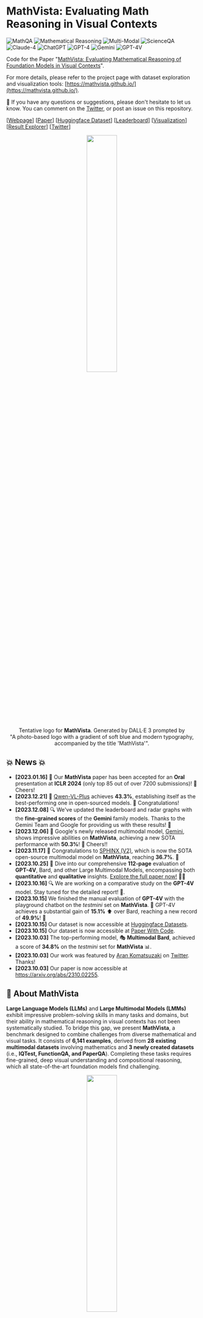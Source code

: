 # MathVista: Evaluating Math Reasoning in Visual Contexts

![MathQA](https://img.shields.io/badge/Task-MathQA-red) 
![Mathematical Reasoning](https://img.shields.io/badge/Task-Mathematical_Reasoning-red) 
![Multi-Modal](https://img.shields.io/badge/Task-Multi--Modal-red) 
![ScienceQA](https://img.shields.io/badge/Dataset-MathVista-blue)  
![Claude-4](https://img.shields.io/badge/Model-Claude--2-green) 
![ChatGPT](https://img.shields.io/badge/Model-ChatGPT-green) 
![GPT-4](https://img.shields.io/badge/Model-GPT--4-green) 
![Gemini](https://img.shields.io/badge/Model-Gemini-green)
![GPT-4V](https://img.shields.io/badge/Model-GPT--4V-green)

Code for the Paper "[MathVista: Evaluating Mathematical Reasoning of Foundation Models in Visual Contexts](https://arxiv.org/abs/2310.02255)".

For more details, please refer to the project page with dataset exploration and visualization tools: [https://mathvista.github.io/](https://mathvista.github.io/).

:bell: If you have any questions or suggestions, please don't hesitate to let us know. You can comment on the [Twitter](https://twitter.com/lupantech/status/1717313355780964608), or post an issue on this repository.

[[Webpage](https://mathvista.github.io/)] [[Paper](https://arxiv.org/abs/2310.02255)] [[Huggingface Dataset](https://huggingface.co/datasets/AI4Math/MathVista)] [[Leaderboard](https://mathvista.github.io/#leaderboard)] [[Visualization](https://mathvista.github.io/#visualization)] [[Result Explorer](https://mathvista.github.io/#explorer)] [[Twitter](https://twitter.com/lupantech/status/1717313355780964608)]

<p align="center">
    <img src="assets/logo_v1.png" width="40%"> <br>
  Tentative logo for <b>MathVista</b>. Generated by DALL·E 3 prompted by 
  <br>"A photo-based logo with a gradient of soft blue and modern typography, accompanied by the title 'MathVista'".
</p>


## 💥 News 💥

- **[2023.01.16]** 🌟 Our **MathVista** paper has been accepted for an **Oral** presentation at **ICLR 2024** (only top 85 out of over 7200 submissions)! 🎉 Cheers!
- **[2023.12.21]** 🚀 [Qwen-VL-Plus](https://github.com/QwenLM/Qwen-VL) achieves **43.3%**, establishing itself as the best-performing one in open-sourced models. 🎉 Congratulations!
- **[2023.12.08]** 🔍 We've updated the leaderboard and radar graphs with the **fine-grained scores** of the **Gemini** family models. Thanks to the Gemini Team and Google for providing us with these results! 👏
- **[2023.12.06]** 🚀 Google's newly released multimodal model, [Gemini](https://blog.google/technology/ai/google-gemini-ai/), shows impressive abilities on **MathVista**, achieving a new SOTA performance with **50.3%**! 🎉  Cheers!!
- **[2023.11.17]** 🌟 Congratulations to [SPHINX (V2)](https://github.com/Alpha-VLLM/LLaMA2-Accessory/tree/main/SPHINX), which is now the SOTA open-source multimodal model on **MathVista**, reaching **36.7%**. 👏
- **[2023.10.25]** 🚀 Dive into our comprehensive **112-page** evaluation of **GPT-4V**, Bard, and other Large Multimodal Models, encompassing both **quantitative** and **qualitative** insights. [Explore the full paper now!](https://arxiv.org/abs/2310.02255) 📄✨
- **[2023.10.16]** 🔍 We are working on a comparative study on the **GPT-4V** model. Stay tuned for the detailed report! 📑.
- **[2023.10.15]** We finished the manual evaluation of **GPT-4V** with the playground chatbot on the *testmini* set on **MathVista**. 🚀 GPT-4V achieves a substantial gain of **15.1%** ⬆️ over Bard, reaching a new record of **49.9%**! 🎉
- **[2023.10.15]** Our dataset is now accessible at [Huggingface Datasets](https://huggingface.co/datasets/AI4Math/MathVista).
- **[2023.10.15]** Our dataset is now accessible at [Paper With Code](https://paperswithcode.com/dataset/mathvista).
- **[2023.10.03]** The top-performing model, 🎭 **Multimodal Bard**, achieved a score of **34.8%** on the *testmini* set for **MathVista** 📊.
- **[2023.10.03]** Our work was featured by [Aran Komatsuzaki](https://twitter.com/arankomatsuzaki) on [Twitter](https://twitter.com/arankomatsuzaki/status/1709380140717809992). Thanks!
- **[2023.10.03]** Our paper is now accessible at https://arxiv.org/abs/2310.02255.

## 👀 About MathVista

**Large Language Models (LLMs)** and **Large Multimodal Models (LMMs)** exhibit impressive problem-solving skills in many tasks and domains, but their ability in mathematical reasoning in visual contexts has not been systematically studied. To bridge this gap, we present **MathVista**, a benchmark designed to combine challenges from diverse mathematical and visual tasks. It consists of **6,141 examples**, derived from **28 existing multimodal datasets** involving mathematics and **3 newly created datasets** (i.e., **IQTest, FunctionQA, and PaperQA**). Completing these tasks requires fine-grained, deep visual understanding and compositional reasoning, which all state-of-the-art foundation models find challenging.

<p align="center">
    <img src="assets/data-composition.png" width="40%"> <br>
  Source dataset distribution of <b>MathVista</b>.
</p>

With **MathVista**, we have conducted **a comprehensive, quantitative evaluation of 12 prominent foundation models**. The best-performing **GPT-4V** model achieves an overall accuracy of **49.9%**, substantially outperforming Bard, the second-best performer, by **15.1%**. Our in-depth analysis reveals that the superiority of **GPT-4V** is mainly attributed to its enhanced visual perception and mathematical reasoning. However, **GPT-4V** still falls short of human performance by **10.4%**, as it often struggles to understand complex figures and perform rigorous reasoning. This significant gap underscores the critical role that **MathVista** will play in the development of general-purpose AI agents capable of tackling mathematically intensive and visually rich real-world tasks. 

<p align="center">
    <img src="assets/score_leaderboard_gpt4v.png" width="70%"> <br>
  Accuracy scores the testmini set (1,000 examples) of <b>MathVista</b>.
</p>

We further explore the new ability of **self-verification**, the use of **self-consistency**, and the **goal-directed multi-turn human-AI dialogues**, highlighting the promising potential of GPT-4V for future research.

<p align="center">
    <img src="assets/tease_scores_version4_gemini.png" width="80%"> <br>
  Accuracy scores of one leading LLM (i.e., PoT GPT-4), four primary LMMs, random chance, and human performance on <b>MathVista</b>.
</p>

<details>
<summary>🔍 See the accuracy scores without Gemini Ultra</summary>

<p align="center">
    <img src="assets/tease_scores_gpt4v.png" width="80%"> <br>
  Accuracy scores of one leading LLM (i.e., PoT GPT-4), four primary LMMs, random chance, and human performance on <b>MathVista</b>.
</p>

</details>

For more details, you can find our project page [here](https://mathvista.github.io/) and our paper [here](https://arxiv.org/abs/2310.02255).

## 🏆 Leaderboard 🏆

### Contributing the Leaderboard

🚨🚨 The leaderboard is continuously being updated. The evaluation instructions are available [here](https://github.com/lupantech/MathVista?tab=readme-ov-file#-evaluations-on-mathvista). 

To submit your results to the leaderboard on the **testmini** subset, please send to [this email](mailto:lupantech@gmail.com) with your result json file and score json file, referring to the template files below:

- [output_testmini_template_for_leaderboard_submission.json](https://github.com/lupantech/MathVista/blob/main/results/leaderboad_submission_template/output_testmini_template_for_leaderboard_submission.json)
- [scores_testmini_template_for_leaderboard_submission.json](https://github.com/lupantech/MathVista/blob/main/results/leaderboad_submission_template/scores_testmini_template_for_leaderboard_submission.json)

To submit your results to the leaderboard on the **test** subset, please send to [this email](mailto:lupantech@gmail.com) with your result file (**we will generate the score file for you**),  referring to the template file below:

- [output_test_template_for_leaderboard_submission.json](https://github.com/lupantech/MathVista/blob/main/results/leaderboad_submission_template/output_test_template_for_leaderboard_submission.json)

### Leaderboard on the testmini subset

Accuracy scores on the **testmini** subset (1,000 examples):

| **#** | **Model**                       | **Method** | **Source**                                                   | **Date**   | **ALL**  | **FQA** | **GPS** | **MWP** | **TQA** | **VQA** | **ALG** | **ARI** | **GEO** | **LOG** | **NUM** | **SCI** | **STA** |
| ----- | ------------------------------- | ---------- | ------------------------------------------------------------ | ---------- | -------- | ------- | ------- | ------- | ------- | ------- | ------- | ------- | ------- | ------- | ------- | ------- | ------- |
| -     | **Human Performance\***         | -          | [Link](https://arxiv.org/abs/2310.02255)                     | 2023-10-03 | **60.3** | 59.7    | 48.4    | 73.0    | 63.2    | 55.9    | 50.9    | 59.2    | 51.4    | 40.7    | 53.8    | 64.9    | 63.9    |
| 1     | **InternVL-Chat-V1.2-Plus 🥇**   | LMM 🖼️      | [Link](https://arxiv.org/abs/2312.14238)                     | 2024-02-22 | **59.9** | 51.7    | 61.1    | 79.6    | 52.5    | 57.0    | 54.5    | 63.2    | 61.1    | 16.2    | 48.6    | 55.7    | 60.8    |
| 2     | **InternLM-XComposer2-VL-7B 🥈** | LMM 🖼️      | [Link](https://github.com/InternLM/InternLM-XComposer)       | 2024-01-22 | **57.6** | 55.0    | 63.0    | 73.7    | 56.3    | 39.7    | 56.6    | 52.4    | 62.3    | 8.1     | 42.4    | 59.0    | 64.1    |
| 3     | **Gemini 1.0 Ultra 🥉**          | LMM 🖼️      | [Link](https://arxiv.org/abs/2312.11805)                     | 2023-12-06 | **53.0** | 49.1    | 56.2    | 53.8    | 69.0    | 40.2    | 58.4    | 45.9    | 55.6    | 21.6    | 38.9    | 62.3    | 59.5    |
| 4     | **Gemini 1.5 Pro**              | LMM 🖼️      | [Link](https://storage.googleapis.com/deepmind-media/gemini/gemini_v1_5_report.pdf) | 2024-02-15 | **52.1** | -       | -       | -       | -       | -       | -       | -       | -       | -       | -       | -       | -       |
| 5     | **GPT-4V (Playground)**         | LMM 🖼️      | [Link](https://arxiv.org/abs/2310.02255)                     | 2023-10-15 | **49.9** | 43.1    | 50.5    | 57.5    | 65.2    | 38.0    | 53.0    | 49.0    | 51.0    | 21.6    | 20.1    | 63.1    | 55.8    |
| 6     | **InternVL-Chat-V1.2**          | LMM 🖼️      | [Link](https://arxiv.org/abs/2312.14238)                     | 2024-02-22 | **47.7** | 50.9    | 61.1    | 30.6    | 48.1    | 44.7    | 52.3    | 36.5    | 58.2    | 18.9    | 30.6    | 54.9    | 51.8    |
| 7     | **LLaVA-1.6-34B**               | LMM 🖼️      | [Link](https://llava-vl.github.io/blog/2024-01-30-llava-1-6/) | 2024-01-30 | **46.5** | -       | -       | -       | -       | -       | -       | -       | -       | -       | -       | -       | -       |
| 8     | **Gemini 1.0 Pro**              | LMM 🖼️      | [Link](https://arxiv.org/abs/2312.11805)                     | 2023-12-06 | **45.2** | 47.6    | 40.4    | 39.2    | 61.4    | 39.1    | 45.2    | 38.8    | 41.0    | 10.8    | 32.6    | 54.9    | 56.8    |
| 9     | **Qwen-VL-Plus**                | LMM 🖼️      | [Link](https://github.com/QwenLM/Qwen-VL)                    | 2023-12-21 | **43.3** | 54.6    | 38.5    | 31.2    | 55.1    | 34.1    | 39.1    | 32.0    | 39.3    | 18.9    | 26.4    | 59.0    | 56.1    |
| 10    | **SPHINX-MoE**                  | MoE 🤖      | [Link](https://github.com/Alpha-VLLM/LLaMA2-Accessory/tree/main/SPHINX) | 2024-01-12 | **42.3** | 49.8    | 31.2    | 42.5    | 46.8    | 39.7    | 31.7    | 41.6    | 30.5    | 16.2    | 27.1    | 50.8    | 50.8    |
| 11    | **SPHINX (V2)**                 | LMM 🖼️      | [Link](https://github.com/Alpha-VLLM/LLaMA2-Accessory/tree/main/SPHINX) | 2023-11-17 | **36.7** | 54.6    | 16.4    | 23.1    | 41.8    | 43.0    | 20.6    | 33.4    | 17.6    | 24.3    | 21.5    | 43.4    | 51.5    |
| 12    | **OmniLMM-12B**                 | LMM 🖼️      | [Link](https://github.com/OpenBMB/OmniLMM)                   | 2024-02-01 | **34.9** | 45.0    | 17.8    | 26.9    | 44.9    | 39.1    | 23.1    | 32.3    | 20.9    | 18.9    | 27.8    | 45.9    | 44.2    |
| 13    | **Multimodal Bard**             | LMM 🖼️      | [Link](https://arxiv.org/abs/2310.02255)                     | 2023-10-03 | **34.8** | 26.0    | 47.1    | 29.6    | 48.7    | 26.8    | 46.5    | 28.6    | 47.8    | 13.5    | 14.9    | 47.5    | 33.0    |
| 14    | **PoT GPT-4 (Caption+OCR)**     | Tool 🛠️     | [Link](https://arxiv.org/abs/2310.02255)                     | 2023-10-03 | **33.9** | 30.1    | 39.4    | 30.6    | 39.9    | 31.3    | 37.4    | 31.7    | 41.0    | 18.9    | 20.1    | 44.3    | 37.9    |
| 15    | **CoT Claude (Caption+OCR)**    | Tool 🛠️     | [Link](https://arxiv.org/abs/2310.02255)                     | 2023-10-03 | **33.2** | 27.5    | 29.3    | 36.0    | 49.4    | 29.1    | 31.0    | 32.9    | 31.0    | 16.2    | 17.4    | 50.8    | 37.2    |
| 16    | **CoT GPT4 (Caption+OCR)**      | Tool 🛠️     | [Link](https://arxiv.org/abs/2310.02255)                     | 2023-10-03 | **33.2** | 27.9    | 31.7    | 31.2    | 51.9    | 28.5    | 33.5    | 30.9    | 32.2    | 13.5    | 12.5    | 58.2    | 37.9    |
| 17    | **CoT ChatGPT (Caption+OCR)**   | Tool 🛠️     | [Link](https://arxiv.org/abs/2310.02255)                     | 2023-10-03 | **33.2** | 26.0    | 31.7    | 35.5    | 48.1    | 30.2    | 32.4    | 32.3    | 33.0    | 16.2    | 17.4    | 54.9    | 36.2    |
| 18    | **Gemini 1.0 Nano 2**           | LMM 🖼️      | [Link](https://arxiv.org/abs/2312.11805)                     | 2023-12-06 | **30.6** | 28.6    | 23.6    | 30.6    | 41.8    | 31.8    | 27.1    | 29.8    | 26.8    | 10.8    | 20.8    | 40.2    | 33.5    |
| 19    | **LLaVA-1.5-13B**               | LMM 🖼️      | [Link](https://llava-vl.github.io/blog/2024-01-30-llava-1-6/) | 2024-01-30 | **27.6** | -       | -       | -       | -       | -       | -       | -       | -       | -       | -       | -       | -       |
| 20    | **SPHINX (V1)**                 | LMM 🖼️      | [Link](https://github.com/Alpha-VLLM/LLaMA2-Accessory/tree/main/SPHINX) | 2023-11-09 | **27.5** | 23.4    | 23.1    | 21.5    | 39.9    | 34.1    | 25.6    | 28.1    | 23.4    | 16.2    | 17.4    | 40.2    | 23.6    |
| 21    | **Gemini 1.0 Nano 1**           | LMM 🖼️      | [Link](https://arxiv.org/abs/2312.11805)                     | 2023-12-06 | **27.3** | 30.9    | 21.6    | 23.7    | 29.1    | 30.7    | 23.8    | 25.5    | 21.3    | 13.5    | 20.8    | 27.9    | 30.9    |
| 22    | **PoT ChatGPT (Caption+OCR)**   | Tool 🛠️     | [Link](https://arxiv.org/abs/2310.02255)                     | 2023-10-03 | **26.8** | 24.5    | 26.4    | 23.7    | 33.5    | 27.9    | 27.8    | 26.1    | 28.0    | 18.9    | 13.2    | 33.6    | 29.9    |
| 23    | **LLaVA (LLaMA-2-13B)**         | LMM 🖼️      | [Link](https://arxiv.org/abs/2310.02255)                     | 2023-10-03 | **26.1** | 26.8    | 29.3    | 16.1    | 32.3    | 26.3    | 27.3    | 20.1    | 28.8    | 24.3    | 18.3    | 37.3    | 25.1    |
| 24    | **InstructBLIP (Vicuna-7B)**    | LMM 🖼️      | [Link](https://arxiv.org/abs/2310.02255)                     | 2023-10-03 | **25.3** | 23.1    | 20.7    | 18.3    | 32.3    | 35.2    | 21.8    | 27.1    | 20.7    | 18.9    | 20.4    | 33.0    | 23.1    |
| 25    | **LLaVAR**                      | LMM 🖼️      | [Link](https://arxiv.org/abs/2310.02255)                     | 2023-10-03 | **25.2** | 21.9    | 25.0    | 16.7    | 34.8    | 30.7    | 24.2    | 22.1    | 23.0    | 13.5    | 15.3    | 42.6    | 21.9    |
| 26    | **LLaMA-Adapter-V2 (7B)**       | LMM 🖼️      | [Link](https://arxiv.org/abs/2310.02255)                     | 2023-10-03 | **23.9** | 21.2    | 25.5    | 11.3    | 32.3    | 31.8    | 26.3    | 20.4    | 24.3    | 24.3    | 13.9    | 29.5    | 18.3    |
| 27    | **miniGPT4 (LLaMA-2-7B)**       | LMM 🖼️      | [Link](https://arxiv.org/abs/2310.02255)                     | 2023-10-03 | **23.1** | 18.6    | 26.0    | 13.4    | 30.4    | 30.2    | 28.1    | 21.0    | 24.7    | 16.2    | 16.7    | 25.4    | 17.9    |
| 28    | **mPLUG-Owl (LLaMA-7B)**        | LMM 🖼️      | [Link](https://arxiv.org/abs/2310.02255)                     | 2023-10-03 | **22.2** | 22.7    | 23.6    | 10.2    | 27.2    | 27.9    | 23.6    | 19.2    | 23.9    | 13.5    | 12.7    | 26.3    | 21.4    |
| 29    | **IDEFICS (9B-Instruct)**       | LMM 🖼️      | [Link](https://arxiv.org/abs/2310.02255)                     | 2023-10-03 | **19.8** | 21.6    | 21.1    | 6.5     | 25.9    | 24.0    | 22.1    | 15.0    | 19.8    | 18.9    | 9.9     | 24.6    | 18.1    |
| 30    | **Random Chance**               | -          | [Link](https://arxiv.org/abs/2310.02255)                     | 2023-10-03 | **17.9** | 15.5    | 24.1    | 4.5     | 23.4    | 24.3    | 25.8    | 13.8    | 22.7    | 13.4    | 8.8     | 15.8    | 14.3    |

### Leaderboard on the test subset

Accuracy scores on the **test** subset (5,141 examples):

| **#** | **Model**                       | **Method** | **Source**                                                   | **Date**   | **ALL**   | **FQA** | **GPS** | **MWP** | **TQA** | **VQA** | **ALG** | **ARI** | **GEO** | **LOG** | **NUM** | **SCI** | **STA** |
| ----- | ------------------------------- | ---------- | ------------------------------------------------------------ | ---------- | --------- | ------- | ------- | ------- | ------- | ------- | ------- | ------- | ------- | ------- | ------- | ------- | ------- |
| 1     | **InternVL-Chat-V1.2-Plus 🥇**   | LMM 🖼️      | [Link](https://arxiv.org/abs/2312.14238)                     | 2024-02-22 | **60.18** | 52.2    | 56.2    | 78.3    | 61.6    | 55.5    | 56.0    | 64.4    | 57.6    | 21.6    | 46.1    | 60.0    | 60.1    |
| 2     | **InternLM-XComposer2-VL-7B 🥈** | LMM 🖼️      | [Link](https://github.com/InternLM/InternLM-XComposer)       | 2024-01-22 | **57.93** | 53.9    | 56.4    | 77.1    | 58.4    | 43.2    | 54.8    | 57.6    | 58.0    | 16.5    | 47.6    | 59.1    | 62.5    |
| 3     | **Qwen-VL-Plus 🥉**              | LMM 🖼️      | [Link](https://github.com/QwenLM/Qwen-VL)                    | 2023-12-26 | **44.33** | 55.9    | 34.7    | 29.7    | 58.8    | 42.4    | 40.7    | 35.4    | 36.6    | 21.6    | 30.4    | 55.9    | 56.3    |
| 4     | **SPHINX-MoE**                  | MoE 🤖      | [Link](https://github.com/Alpha-VLLM/LLaMA2-Accessory/tree/main/SPHINX) | 2024-01-13 | **42.68** | 50.3    | 29.7    | 40.9    | 49.3    | 43.3    | 33.9    | 43.0    | 29.1    | 14.4    | 26.3    | 46.9    | 51.2    |
| 5     | **PoT GPT-4 (Caption+OCR)**     | Tool 🛠️     | [Link](https://arxiv.org/abs/2310.02255)                     | 2023-10-03 | **31.74** | 27.6    | 37.4    | 23.9    | 43.0    | 30.3    | 37.1    | 27.9    | 37.5    | 22.7    | 15.8    | 44.5    | 31.9    |
| 6     | **CoT GPT4 (Caption+OCR)**      | Tool 🛠️     | [Link](https://arxiv.org/abs/2310.02255)                     | 2023-10-03 | **30.50** | 27.2    | 35.9    | 21.3    | 43.1    | 28.2    | 35.7    | 25.2    | 35.8    | 24.7    | 15.4    | 47.3    | 31.3    |
| 7     | **LLaVA (LLaMA-2-13B)**         | LMM 🖼️      | [Link](https://arxiv.org/abs/2310.02255)                     | 2023-10-03 | **25.40** | 22.9    | 24.6    | 18.1    | 35.8    | 29.7    | 26.9    | 22.5    | 24.4    | 19.1    | 19.1    | 34.7    | 21.6    |
| *     | **Random Chance**               | -          | [Link](https://arxiv.org/abs/2310.02255)                     | 2023-10-03 | **17.86** | 15.5    | 24.1    | 4.5     | 23.4    | 24.3    | 25.8    | 13.8    | 22.7    | 13.4    | 8.8     | 15.8    | 14.3    |

Some notations in the table:

- **Human Performance\*:** Average human performance from AMT annotators who have high school diplomas or above.

- **Gemini**: the fine-grained scores are from **the Gemini Team, Google**.

- **GPT-4V (Playground)**: the launched playground at https://chat.openai.com/?model=gpt-4; experimental dates range from Oct 7, 2023, to Oct 15, 2023

- **GPT-4**: the `gpt-4-0613` engine

- **Method types**
  -  **MoE 🤖:** Mixture of Experts
  -  **LMM 🖼️:** Large Multimodal Model
  -  **Tool 🛠️:** Tool-augmented Large Language Model
  
- **Task types:** 
  - **FQA:** figure question answering
  - **GPS:** geometry problem solving
  - **MWP:** math word problem solving
  -  **TQA:** textbook question answering
  - **VQA:** visual question answering
- **Mathematical reasoning types:** 
  - **ALG:** algebraic reasoning
  - **ARI:** arithmetic reasoning
  -  **GEO:** geometry reasoning
  - **LOG:** logical reasoning
  - **NUM:** numeric commonsense reasoning
  - **SCI:** scientific reasoning 
  - **STA:** statistical reasoning

🔔 The automatic evaluation on [CodaLab](https://codalab.org/) are under construction. 


## 📊 Dataset Examples

Examples of our newly annotated datasets: **IQTest**, **FunctionQA**, and **PaperQA**:

<p align="center">
    <img src="assets/our_new_3_datasets.png" width="60%"> <br>
</p>

<details>
<summary>🔍 Click to expand/collapse more examples</summary>

Examples of seven mathematical reasoning skills:

1. Arithmetic Reasoning

<img src="https://raw.githubusercontent.com/lupantech/MathVista/main/assets/skills/ari.png" style="zoom:40%;" />

2. Statistical Reasoning

<img src="https://raw.githubusercontent.com/lupantech/MathVista/main/assets/skills/sta.png" style="zoom:40%;" />

3. Algebraic Reasoning

<img src="https://raw.githubusercontent.com/lupantech/MathVista/main/assets/skills/alg.png" style="zoom:40%;" />

4. Geometry Reasoning

<img src="https://raw.githubusercontent.com/lupantech/MathVista/main/assets/skills/geo.png" style="zoom:40%;" />

5. Numeric Commonsense Reasoning

<img src="https://raw.githubusercontent.com/lupantech/MathVista/main/assets/skills/num.png" style="zoom:40%;" />

6. Scientific Reasoning

<img src="https://raw.githubusercontent.com/lupantech/MathVista/main/assets/skills/sci.png" style="zoom:40%;" />

7. Logical Reasoning

<img src="https://raw.githubusercontent.com/lupantech/MathVista/main/assets/skills/log.png" style="zoom:40%;" />

</details>

## 📖 Dataset Usage

### Data Source

The **MathVista** dataset is derived from three newly collected datasets: IQTest, FunctionQA, and Paper, as well as 28 other source datasets. Details can be found in the [source.json](https://huggingface.co/datasets/AI4Math/MathVista/blob/main/source.json) file. All these source datasets have been preprocessed and labeled for evaluation purposes.

### Data Downloading

All the data examples were divided into two subsets: *testmini* and *test*.

- **testmini**: 1,000 examples used for model development, validation, or for those with limited computing resources.
- **test**: 5,141 examples for standard evaluation. Notably, the answer labels for test will NOT be publicly released.

You can download this dataset by the following command (make sure that you have installed [Huggingface Datasets](https://huggingface.co/docs/datasets/quickstart)):

```python
from datasets import load_dataset

dataset = load_dataset("AI4Math/MathVista")
```

Here are some examples of how to access the downloaded dataset:

```python
# print the first example on the testmini set
print(dataset["testmini"][0])
print(dataset["testmini"][0]['pid']) # print the problem id 
print(dataset["testmini"][0]['question']) # print the question text 
print(dataset["testmini"][0]['query']) # print the query text
print(dataset["testmini"][0]['image']) # print the image path
print(dataset["testmini"][0]['answer']) # print the answer
dataset["testmini"][0]['decoded_image'] # display the image

# print the first example on the test set
print(dataset["test"][0])
```

We have uploaded a demo to illustrate how to access the MathVista dataset on Hugging Face, available at [hugging_face_dataset_demo.ipynb](https://github.com/lupantech/MathVista/blob/main/jupyter_notebook_demos/hugging_face_dataset_demo.ipynb).

### Data Format

The dataset is provided in json format and contains the following attributes:

```
{
    "question": [string] The question text,
    "image": [string] A file path pointing to the associated image,
    "choices": [list] Choice options for multiple-choice problems. For free-form problems, this could be a 'none' value,
    "unit": [string] The unit associated with the answer, e.g., "m^2", "years". If no unit is relevant, it can be a 'none' value,
    "precision": [integer] The number of decimal places the answer should be rounded to,
    "answer": [string] The correct answer for the problem,
    "question_type": [string] The type of question: "multi_choice" or "free_form",
    "answer_type": [string] The format of the answer: "text", "integer", "float", or "list",
    "pid": [string] Problem ID, e.g., "1",
    "metadata": {
        "split": [string] Data split: "testmini" or "test",
        "language": [string] Question language: "English", "Chinese", or "Persian",
        "img_width": [integer] The width of the associated image in pixels,
        "img_height": [integer] The height of the associated image in pixels,
        "source": [string] The source dataset from which the problem was taken,
        "category": [string] The category of the problem: "math-targeted-vqa" or "general-vqa",
        "task": [string] The task of the problem, e.g., "geometry problem solving",
        "context": [string] The visual context type of the associated image,
        "grade": [string] The grade level of the problem, e.g., "high school",
        "skills": [list] A list of mathematical reasoning skills that the problem tests
    },
    "query": [string] the query text used as input (prompt) for the evaluation model
}
```

### Data Visualization

🎰 You can explore the dataset in an interactive way [here](https://mathvista.github.io/#visualization).

<details>
<summary>Click to expand/collapse the visualization page screenshot.</summary>
<img src="https://raw.githubusercontent.com/lupantech/MathVista/main/assets/data_visualizer.png" style="zoom:40%;" />
</details>

### Usage Demos

We offer a few demo examples for using the dataset, as follows:

- Use the Bard API for inference: [bard_local_demo.ipynb](https://github.com/lupantech/MathVista/blob/main/jupyter_notebook_demos/bard_local_demo.ipynb)

Stay tuned for more demos coming soon!

## 🔮 Evaluations on MathVista

### Requirements (Optional)

Install the Python dependencies if you would like to reproduce our results for ChatGPT, GPT-4, Claude-2, and Bard:

```sh
pip install openai # for ChatGPT and GPT-4
pip install anthropic # for Claude-2
pip install bardapi # for Bard
```

For more details, please refer to:

- [OpenAI API key](https://platform.openai.com/account/api-keys)
- [Claude API Key](https://docs.anthropic.com/claude/reference/getting-started-with-the-api)
- [Bard API Key](https://bard.google.com/)

If you are considering evaluating your own model, these dependencies might be optional.

### Downloading Images (Optional)

We provide images in the JPG format. You can download and unzip them using the following commands:

```sh
cd data
wget https://huggingface.co/datasets/AI4Math/MathVista/resolve/main/images.zip
unzip & rm images.zip
```

This step might be optional if you prefer to use the Hugging Face format of the data.

### Evaluation Pipelines

Recent foundation models have been trained to generate longer responses instead of brief text. As such, we propose a new strategy for benchmarking MathVista. This evaluation process comprises three stages:

**(Step 1) Response Generation** ([generate_response.py](https://github.com/lupantech/MathVista/blob/main/evaluation/generate_response.py)): The models generate responses based on the given input query (prompt). This input query integrates the task description, the question, choices, and metadata. Such a design encourage the models yield responses in the desired format, subsequently enhancing the overall evaluation scores. An example of such an input query is:

```
Hint: Please answer the question and provide the correct option letter, e.g., A, B, C, D, at the end.
Question: Find $m\\angle H$
Choices:
(A) 97
(B) 102
(C) 107
(D) 122
```

The task description is defined as follows:

| Question type   | Answer type | Task instruction                                             |
| --------------- | ----------- | ------------------------------------------------------------ |
| Multiple-choice | Text        | Please answer the question and provide the correct option letter, e.g., A, B, C, D, at the end. |
| Free-form       | Integer     | Please answer the question requiring an integer answer and provide the final value, e.g., 1, 2, 3, at the end. |
| Free-form       | Float (1)   | Please answer the question requiring a floating-point number with one decimal place and provide the final value, e.g., 1.2, 1.3, 1.4, at the end. |
| Free-form       | Float (2)   | Please answer the question requiring a floating-point number with two decimal places and provide the final value, e.g., 1.23, 1.34, 1.45, at the end. |
| Free-form       | List        | Please answer the question requiring a Python list as an answer and provide the final list, e.g., [1, 2, 3], [1.2, 1.3, 1.4], at the end. |

**(Step 2) Answer Extraction** ([extract_answer.py](https://github.com/lupantech/MathVista/blob/main/evaluation/extract_answer.py)): Next, the short answer text is extracted from the detailed response. We propose an answer extractor based on LLMs such as GPT-4. A preliminary study of 200 examples shows that GPT-4 can extract the answer text with more than 99.5% accuracy. Below are examples of extracting short answers from long responses:

```
# Example 1
Hint: Please answer the question requiring an integer answer and provide the final value,
e.g., 1, 2, 3, at the end.
Question: Which number is missing?

Model response: The number missing in the sequence is 14.

Extracted answer: 14

# Example 2
Hint: Please answer the question and provide the correct option letter, e.g., A, B, C,
D, at the end.
Question: What fraction of the shape is blue?
Choices: 
(A) 3/11 
(B) 8/11 
(C) 6/11 
(D) 3/5

Model response: The correct answer is (B) 8/11.

Extracted answer: B
```

**(Step 3) Score Calculation** ([calculate_score.py](https://github.com/lupantech/MathVista/blob/main/evaluation/extract_answer.py)): Finally, the extracted answer is normalized to a required answer format (e.g., an option letter or an integer), and the target metric scores are computed.

## 📝 Evaluation Scripts of Our Models

To execute the evaluation scripts in our paper, ensure your `data` folder has the following structure:

```
├── query.json
├── test.json
├── testmini.json
├── images
    ├── 1.jpg
    ├── 2.jpg
    └── ...
└── texts
    ├── captions_bard.json
    └── ocrs_easyocr.json
```

Additionally, ensure that the API keys for ChatGPT, GPT-4, Claude-2, and Bard are properly set up.

### Evaluating Multimodal Bard

If you have setted Multimodal Bard, you can run the following commands:

Generate the response on the **testmini** subset:

```sh
cd evaluation

python generate_response.py \
--model bard \
--output_dir ../results/bard \
--output_file output_bard.json
```

Extract the short answer text for score calculation on the **testmini** subset:

```sh
python extract_answer.py \
--output_dir ../results/bard \
--output_file output_bard.json 
```

Calculate the final score on the **testmini** subset:

```sh
python calculate_score.py \
--output_dir ../results/bard \
--output_file output_bard.json \
--score_file scores_bard.json
```

Generate the response of the **test** subset:

```sh
python generate_response.py \
--model bard \
--input_file test.json \
--output_dir ../results/bard \
--output_file output_bard_test.json
```

Extract the short answer text for score calculation on the **test** subset:

```sh
python extract_answer.py \
--output_dir ../results/bard \
--output_file output_bard_test.json 
```

### Evaluating Chain-of-Thought GPT-4

Generate the response on the **testmini** subset:

```sh
cd evaluation

python generate_response.py \
--model gpt-4-0613 \
--output_dir ../results/gpt4 \
--output_file output_gpt4_2shot_solution_use_caption_ocr.json \
--shot_num 2 \
--shot_type solution \
--use_caption \
--use_ocr \
--caption_file ../data/texts/captions_bard.json \
--ocr_file ../data/texts/ocrs_easyocr.json 
```

Extract the short answer text for score calculation on the **testmini** subset:

```sh
python extract_answer.py \
--output_dir ../results/gpt4 \
--output_file output_gpt4_2shot_solution_use_caption_ocr.json
```

Calculate the final score on the **testmini** subset:

```sh
python calculate_score.py \
--output_dir ../results/gpt4 \
--output_file output_gpt4_2shot_solution_use_caption_ocr.json \
--score_file scores_gpt4_2shot_solution_use_caption_ocr.json
```

Generate the response of the **test** subset:

```sh
python generate_response.py \
--model gpt-4-0613 \
-input_file test.json \
--output_dir ../results/gpt4 \
--output_file output_test_gpt4_2shot_code_use_caption_ocr.json \
--shot_num 2 \
--shot_type solution \
--use_caption \
--use_ocr \
--caption_file ../data/texts/captions_bard.json \
--ocr_file ../data/texts/ocrs_easyocr.json 
```

Extract the short answer text for score calculation on the **test** subset:

```sh
python extract_answer.py \
--output_dir ../results/bard \
--output_file output_test_gpt4_2shot_code_use_caption_ocr.json 
```

### Evaluating Program-of-Thought GPT-4

Generate the response on the **testmini** subset:

```sh
cd evaluation

python generate_response.py \
--model gpt-4-0613 \
--output_dir ../results/gpt4 \
--output_file output_gpt4_2shot_code_use_caption_ocr.json \
--shot_num 2 \
--shot_type code \
--use_caption \
--use_ocr \
--caption_file ../data/texts/captions_bard.json \
--ocr_file ../data/texts/ocrs_easyocr.json 
```

Extract the short answer text for score calculation on the **testmini** subset:

```sh
python extract_answer.py \
--output_dir ../results/gpt4 \
--output_file output_gpt4_2shot_code_use_caption_ocr.json \
--response_label execution
```

Calculate the final score on the **testmini** subset:

```sh
python calculate_score.py \
--output_dir ../results/gpt4 \
--output_file output_gpt4_2shot_code_use_caption_ocr.json \
--score_file scores_gpt4_2shot_code_use_caption_ocr.json
```

Generate the response of the **test** subset:

```sh
python generate_response.py \
--model gpt-4-0613 \
--input_file test.json \
--output_dir ../results/gpt4 \
--output_file output_test_gpt4_2shot_code_use_caption_ocr.json \
--shot_num 2 \
--shot_type code \
--use_caption \
--use_ocr \
--caption_file ../data/texts/captions_bard.json \
--ocr_file ../data/texts/ocrs_easyocr.json 
```

Extract the short answer text for score calculation on the **test** subset:

```sh
python extract_answer.py \
--output_dir ../results/gpt4 \
--output_file output_test_gpt4_2shot_code_use_caption_ocr.json \
--response_label execution
```

### Evaluating More Settings

For additional settings for large language models and other baselines, please refer to the running scripts available in the [`scripts`](https://github.com/lupantech/MathVista/tree/main/scripts) directory.

### Evaluating Large Multimodal Models

We thank [Hritik Bansal](https://sites.google.com/view/hbansal) and the [VisIT-Bench](https://github.com/mlfoundations/VisIT-Bench/tree/main) project for providing easy-to-use [codes](https://github.com/mlfoundations/VisIT-Bench/tree/main/baselines) for evaluating most of the large multimodal models included in our paper.

## 📈 Evaluation Results

<details>
<summary>Click to expand/collapse the examples.</summary>
<img src="https://raw.githubusercontent.com/lupantech/MathVista/main/assets/results_examples/5.png" style="zoom:40%;" />
</details>

<details>
<summary>Click to expand/collapse the examples.</summary>
<img src="https://raw.githubusercontent.com/lupantech/MathVista/main/assets/results_examples/6.png" style="zoom:40%;" />
</details>

<details>
<summary>Click to expand/collapse the example.</summary>
<img src="https://raw.githubusercontent.com/lupantech/MathVista/main/assets/results_examples/48.png" style="zoom:40%;" />
</details>

<details>
<summary>Click to expand/collapse the example.</summary>
<img src="https://raw.githubusercontent.com/lupantech/MathVista/main/assets/results_examples/50.png" style="zoom:40%;" />
</details>

<details>
<summary>Click to expand/collapse the example.</summary>
<img src="https://raw.githubusercontent.com/lupantech/MathVista/main/assets/results_examples/52.png" style="zoom:40%;" />
</details>

<details>
<summary>Click to expand/collapse the example.</summary>
<img src="https://raw.githubusercontent.com/lupantech/MathVista/main/assets/results_examples/53.png" style="zoom:40%;" />
</details>
We stored the result files from different models in the [results](https://github.com/lupantech/MathVista/tree/main/results/) directory.

🐙 For visualization of these results, visit our [exploration](https://mathvista.github.io/#explorer) page.

## 📜 License

The new contributions to our dataset are distributed under the [CC BY-SA 4.0](https://creativecommons.org/licenses/by-sa/4.0/) license, including

- The creation of three dataset: IQTest, FunctionQA, and Paper;
- The filtering and cleaning of source datasets;
- The standard formalization of instances for evaluation purposes;
- The annotations of metadata.

The copyright of the images and the questions belongs to the original authors, and the source of every image and original question can be found in the `metadata` field and in the [source.json](https://huggingface.co/datasets/AI4Math/MathVista/blob/main/source.json) file. Alongside this license, the following conditions apply:

- **Purpose:** The dataset was primarily designed for use as a test set.
- **Commercial Use:** The dataset can be used commercially as a test set, but using it as a training set is prohibited. By accessing or using this dataset, you acknowledge and agree to abide by these terms in conjunction with the [CC BY-SA 4.0](https://creativecommons.org/licenses/by-sa/4.0/) license.

## :coffee: Stay Connected!

Fantastic! I'm always open to engaging discussions, collaborations, or even just sharing a virtual coffee. To get in touch, visit [Pan Lu](https://lupantech.github.io/)'s homepage for contact information.


## :white_check_mark: Cite

If you find **MathVista** useful for your your research and applications, please kindly cite using this BibTeX:

```latex
@inproceedings{lu2024mathvista,
  title={MathVista: Evaluating Mathematical Reasoning of Foundation Models in Visual Contexts},
  author={Lu, Pan and Bansal, Hritik and Xia, Tony and Liu, Jiacheng and Li, Chunyuan and Hajishirzi, Hannaneh and Cheng, Hao and Chang, Kai-Wei and Galley, Michel and Gao, Jianfeng},
  booktitle={International Conference on Learning Representations (ICLR)},
  year={2024}
}
```

## 🧠 Related Work

Explore our additional research on **large language models** and **large multimodal models** , focusing on mathematical reasoning, scientific reasoning, and multimodal reasoning:

- **[Chameleon]** [Chameleon: Plug-and-Play Compositional Reasoning with Large Language Models](https://chameleon-llm.github.io/)
- **[ScienceQA]** [Learn to Explain: Multimodal Reasoning via Thought Chains for Science Question Answering](https://scienceqa.github.io/)
- **[LLaMA-Adapter]** [LLaMA-Adapter: Efficient Fine-tuning of Language Models with Zero-init Attention](https://github.com/OpenGVLab/LLaMA-Adapter)
- **[LLaMA-Adapter V2]** [LLaMA-Adapter V2: Parameter-Efficient Visual Instruction Model](https://github.com/OpenGVLab/LLaMA-Adapter)
- **[DL4MATH]** [A Survey of Deep Learning for Mathematical Reasoning](https://arxiv.org/abs/2212.10535)
- **[PromptPG]** [Dynamic Prompt Learning via Policy Gradient for Semi-structured Mathematical Reasoning](https://promptpg.github.io/)
- **[SciBench]** [SciBench: Evaluating College-Level Scientific Problem-Solving Abilities of Large Language Models](https://arxiv.org/abs/2307.10635)
- **[TheoremQA]** [TheoremQA: A Theorem-driven Question Answering dataset](https://arxiv.org/abs/2305.12524)
- **[Līla]** [A Unified Benchmark for Mathematical Reasoning](https://lila.apps.allenai.org/)
- **[IconQA]** [IconQA: A New Benchmark for Abstract Diagram Understanding and Visual Language Reasoning](https://iconqa.github.io/)
- **[Inter-GPS]** [Inter-GPS: Interpretable Geometry Problem Solving with Formal Language and Symbolic Reasoning](https://lupantech.github.io/inter-gps/)

## 🤝 Contributors

Here are the key contributors to this project:

[Pan Lu](https://lupantech.github.io/)<sup>1</sup>, [Hritik Bansal](https://sites.google.com/view/hbansal)<sup>1</sup>, [Tony Xia](https://tonyxia2001.github.io/)<sup>1</sup>, [Jiacheng Liu](https://liujch1998.github.io/)<sup>2</sup>, [Chunyuan Li](https://chunyuan.li/)<sup>3</sup>, [Hannaneh Hajishirzi](https://homes.cs.washington.edu/~hannaneh/)<sup>2</sup>, [Hao Cheng](https://sites.google.com/site/hcheng2site/Home)<sup>3</sup>, [Kai-Wei Chang](http://web.cs.ucla.edu/~kwchang/)<sup>1</sup>, [Michel Galley](https://www.microsoft.com/en-us/research/people/mgalley/?from=https://research.microsoft.com/~mgalley&type=exact)<sup>3</sup>, [Jianfeng Gao](https://www.microsoft.com/en-us/research/people/jfgao/)<sup>3</sup>

<sup>1</sup>University of California, Los Angeles, <sup>2</sup>University of Washington, <sup>3</sup>Microsoft Research
